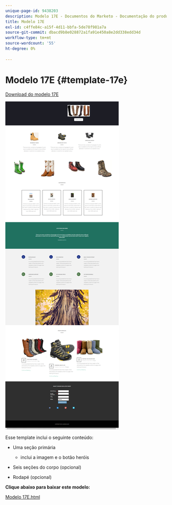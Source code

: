 ```yaml
---
unique-page-id: 9438203
description: Modelo 17E - Documentos do Marketo - Documentação do produto
title: Modelo 17E
exl-id: c4ffe84c-a15f-4d11-bbfa-5de78f981a7a
source-git-commit: dbacd9b8e028872a1fa91e450a8e2dd338edd34d
workflow-type: tm+mt
source-wordcount: '55'
ht-degree: 0%

---
```


# Modelo 17E {#template-17e}

[Download do modelo 17E](https://experienceleague.adobe.com/landing/marketo/lp-templates/template-17e.html)

![](assets/image2015-8-17-17-3a43-3a20.png)

Esse template inclui o seguinte conteúdo:

* Uma seção primária

   * inclui a imagem e o botão heróis

* Seis seções do corpo (opcional)
* Rodapé (opcional)

**Clique abaixo para baixar este modelo:**

[Modelo 17E.html](https://experienceleague.adobe.com/landing/marketo/lp-templates/template-17e.html)
